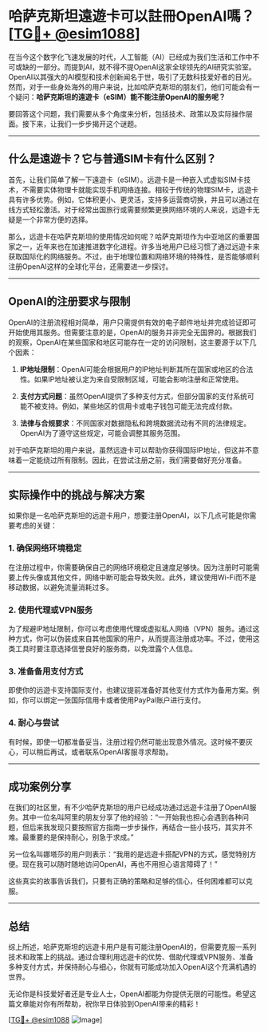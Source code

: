 # 哈萨克斯坦遠遊卡可以註冊OpenAI嗎？[[TG💪+ @esim1088](https://t.me/s/esim1088)]

在当今这个数字化飞速发展的时代，人工智能（AI）已经成为我们生活和工作中不可或缺的一部分。而提到AI，就不得不提OpenAI这家全球领先的AI研究实验室。OpenAI以其强大的AI模型和技术创新闻名于世，吸引了无数科技爱好者的目光。然而，对于一些身处海外的用户来说，比如哈萨克斯坦的朋友们，他们可能会有一个疑问：**哈萨克斯坦的遠遊卡（eSIM）能不能注册OpenAI的服务呢？**

要回答这个问题，我们需要从多个角度来分析，包括技术、政策以及实际操作层面。接下来，让我们一步步揭开这个谜题。

---

## 什么是遠遊卡？它与普通SIM卡有什么区别？

首先，让我们简单了解一下遠遊卡（eSIM）。远遊卡是一种嵌入式虚拟SIM卡技术，不需要实体物理卡就能实现手机网络连接。相较于传统的物理SIM卡，远遊卡具有许多优势。例如，它体积更小、更灵活，支持多运营商切换，并且可以通过在线方式轻松激活。对于经常出国旅行或需要频繁更换网络环境的人来说，远遊卡无疑是一个非常方便的选择。

那么，远遊卡在哈萨克斯坦的使用情况如何呢？哈萨克斯坦作为中亚地区的重要国家之一，近年来也在加速推进数字化进程。许多当地用户已经习惯了通过远遊卡来获取国际化的网络服务。不过，由于地理位置和网络环境的特殊性，是否能够顺利注册OpenAI这样的全球化平台，还需要进一步探讨。

---

## OpenAI的注册要求与限制

OpenAI的注册流程相对简单，用户只需提供有效的电子邮件地址并完成验证即可开始使用其服务。但需要注意的是，OpenAI的服务并非完全无国界的。根据我们的观察，OpenAI在某些国家和地区可能存在一定的访问限制，这主要源于以下几个因素：

1. **IP地址限制**：OpenAI可能会根据用户的IP地址判断其所在国家或地区的合法性。如果IP地址被认定为来自受限制区域，可能会影响注册和正常使用。
   
2. **支付方式问题**：虽然OpenAI提供了多种支付方式，但部分国家的支付系统可能不被支持。例如，某些地区的信用卡或电子钱包可能无法完成付款。

3. **法律与合规要求**：不同国家对数据隐私和跨境数据流动有不同的法律规定。OpenAI为了遵守这些规定，可能会调整其服务范围。

对于哈萨克斯坦的用户来说，虽然远遊卡可以帮助你获得国际IP地址，但这并不意味着一定能绕过所有限制。因此，在尝试注册之前，我们需要做好充分准备。

---

## 实际操作中的挑战与解决方案

如果你是一名哈萨克斯坦的远遊卡用户，想要注册OpenAI，以下几点可能是你需要考虑的关键：

### 1. 确保网络环境稳定
在注册过程中，你需要确保自己的网络环境稳定且速度足够快。因为注册时可能需要上传头像或其他文件，网络中断可能会导致失败。此外，建议使用Wi-Fi而不是移动数据，以避免流量消耗过多。

### 2. 使用代理或VPN服务
为了规避IP地址限制，你可以考虑使用代理或虚拟私人网络（VPN）服务。通过这种方式，你可以伪装成来自其他国家的用户，从而提高注册成功率。不过，使用这类工具时要注意选择信誉良好的服务商，以免泄露个人信息。

### 3. 准备备用支付方式
即使你的远遊卡支持国际支付，也建议提前准备好其他支付方式作为备用方案。例如，你可以绑定一张国际信用卡或者使用PayPal账户进行支付。

### 4. 耐心与尝试
有时候，即使一切都准备妥当，注册过程仍然可能出现意外情况。这时候不要灰心，可以稍后再试，或者联系OpenAI客服寻求帮助。

---

## 成功案例分享

在我们的社区里，有不少哈萨克斯坦的用户已经成功通过远遊卡注册了OpenAI服务。其中一位名叫阿里的朋友分享了他的经验：“一开始我也担心会遇到各种问题，但后来我发现只要按照官方指南一步步操作，再结合一些小技巧，其实并不难。最重要的是保持耐心，别急于求成。”

另一位名叫娜塔莎的用户则表示：“我用的是远遊卡搭配VPN的方式，感觉特别方便。现在我可以随时随地访问OpenAI，再也不用担心语言障碍了！”

这些真实的故事告诉我们，只要有正确的策略和足够的信心，任何困难都可以克服。

---

## 总结

综上所述，哈萨克斯坦的远遊卡用户是有可能注册OpenAI的，但需要克服一系列技术和政策上的挑战。通过合理利用远遊卡的优势、借助代理或VPN服务、准备多种支付方式，并保持耐心与细心，你就有可能成功加入OpenAI这个充满机遇的世界。

无论你是科技爱好者还是专业人士，OpenAI都能为你提供无限的可能性。希望这篇文章能对你有所帮助，祝你早日体验到OpenAI带来的精彩！

[[TG💪+ @esim1088](https://t.me/s/esim1088) ![Image](https://i.postimg.cc/4NQfJmqS/Snipaste-2025-05-13-00-14-12.png)]